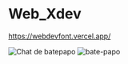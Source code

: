 # Web_Xdev 
https://webdevfont.vercel.app/

![Chat de batepapo](https://xatimg.com/image/HUxKplrpyD2N.png)
![bate-papo](https://xatimg.com/image/EVBdSE1d65N2.png)
